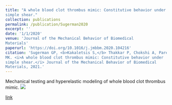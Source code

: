 ```yaml
---
title: "A whole blood clot thrombus mimic: Constitutive behavior under
simple shear."
collection: publications
permalink: /publication/Sugerman2020
excerpt: ''
date: '1/1/2020'
venue: 'Journal of the Mechanical Behavior of Biomedical
Materials'
paperurl: 'https://doi.org/10.1016/j.jmbbm.2020.104216'
citation: 'Sugerman GP, <b>Kakaletsis S,</b> Thakkar P, Chokshi A, Parekh SH, Rausch
MK. <i>A whole blood clot thrombus mimic: Constitutive behavior under
simple shear.</i> Journal of the Mechanical Behavior of Biomedical
Materials, 2021.'
---
```

Mechanical testing and hyperelastic modeling of whole blood clot thrombus mimic.
<img src='/images/Sugerman2020.png'>

[link](https://doi.org/10.1016/j.jmbbm.2020.104216)
